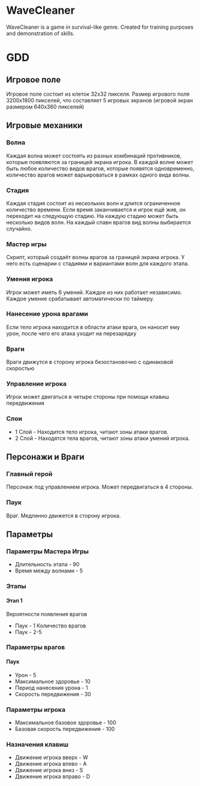 # WaveCleaner
WaveCleaner is a game in survival-like genre. Created for training purposes and demonstration of skills.
# GDD
## Игровое поле
Игровое поле состоит из клеток 32x32 пикселя. Размер игрового поля 3200x1800 пикселей, что составляет 5 игровых экранов (игровой экран размером 640x360 пикселей)
## Игровые механики
### Волна
Каждая волна может состоять из разных комбинаций противников, которые появляются за границей экрана игрока. В каждой волне может быть любое количество видов врагов, которые появятся одновременно, количество врагов может варьироваться в рамках одного вида волны.
### Стадия
Каждая стадия состоит из нескольких волн и длится ограниченное количество времени. Если время заканчивается и игрок ещё жив, он переходит на следующую стадию. На каждую стадию может быть несколько видов волн. На каждый спавн врагов вид волны выбирается случайно.
### Мастер игры
Скрипт, который создаёт волны врагов за границей экрана игрока. У него есть сценарии с стадиями и вариантами волн для каждого этапа.
### Умения игрока
Игрок может иметь 6 умений. Каждое из них работает независимо. Каждое умение срабатывает автоматически по таймеру.
### Нанесение урона врагами
Если тело игрока находится в области атаки врага, он наносит ему урон, после чего его атака уходит на перезарядку
### Враги
Враги движутся в сторону игрока безостановочно с одинаковой скоростью
### Управление игрока
Игрок может двигаться в четыре стороны при помощи клавиш передвижения
### Слои
- 1 Слой - Находится тело игрока, читают зоны атаки врагов.
- 2 Слой - Находятся тела врагов, читают зоны атаки умений игрока.
## Персонажи и Враги
### Главный герой
Персонаж под управлением игрока. Может передвигаться в 4 стороны.
### Паук
Враг. Медленно движется в сторону игрока. 
## Параметры
### Параметры Мастера Игры
- Длительность этапа - 90
- Время между волнами - 5
### Этапы
#### Этап 1 
Вероятности появления врагов
- Паук - 1
Количество врагов
- Паук - 2-5
### Параметры врагов
#### Паук
- Урон - 5
- Максимальное здоровье - 10
- Период нанесения урона - 1
- Скорость передвижения - 30
### Параметры игрока
- Максимальное базовое здоровье - 100
- Базовая скорость передвижения - 100
### Назначения клавиш
- Движение игрока вверх - W 
- Движение игрока влево - A
- Движение игрока вниз - S
- Движение игрока вправо - D
